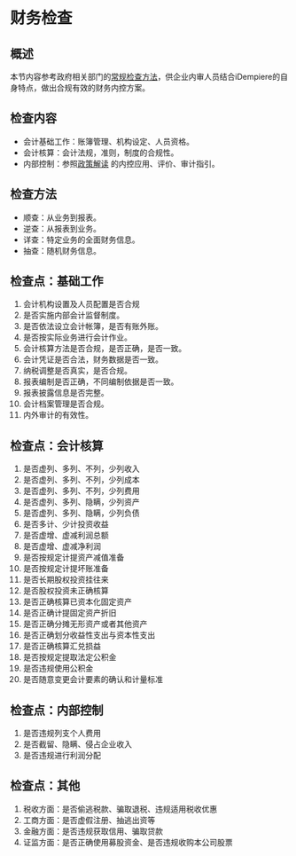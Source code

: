 财务检查
===

概述
---

本节内容参考政府相关部门的[常规检查方法](http://wenku.baidu.com/link?url=Kqa6Zu0cOI-8Vp1-c9iBsUdjW811flLyXAqqgfL7IAJ7wNmfS1sXGhp7i9ZMNNahJ0A_x32j8pmC9WnZcxh9F5vpt20IRauQceL3PRXSsX3)，供企业内审人员结合iDempiere的自身特点，做出合规有效的财务内控方案。

检查内容
---

- 会计基础工作：账簿管理、机构设定、人员资格。
- 会计核算：会计法规，准则，制度的合规性。
- 内部控制：参照[政策解读](http://idempiere_guide_fi.mydoc.io?v=${version}&t=79253) 的内控应用、评价、审计指引。

检查方法
---

- 顺查：从业务到报表。
- 逆查：从报表到业务。
- 详查：特定业务的全面财务信息。
- 抽查：随机财务信息。

检查点：基础工作
---

1. 会计机构设置及人员配置是否合规
2. 是否实施内部会计监督制度。
3. 是否依法设立会计帐簿，是否有账外账。
4. 是否按实际业务进行会计作业。
5. 会计核算方法是否合规，是否正确，是否一致。
6. 会计凭证是否合法，财务数据是否一致。
7. 纳税调整是否真实，是否合规。
8. 报表编制是否正确，不同编制依据是否一致。
9. 报表披露信息是否完整。
10. 会计档案管理是否合规。
11. 内外审计的有效性。

检查点：会计核算
---

1. 是否虚列、多列、不列，少列收入
2. 是否虚列、多列、不列，少列成本
3. 是否虚列、多列、不列，少列费用
4. 是否虚列、多列、隐瞒，少列资产
5. 是否虚列、多列、隐瞒，少列负债
6. 是否多计、少计投资收益
7. 是否虚增、虚减利润总额
8. 是否虚增、虚减净利润
9. 是否按规定计提资产减值准备
10. 是否按规定计提坏账准备
11. 是否长期股权投资挂往来
12. 是否股权投资未正确核算
13. 是否正确核算已资本化固定资产
14. 是否正确计提固定资产折旧
15. 是否正确分摊无形资产或者其他资产
16. 是否正确划分收益性支出与资本性支出
17. 是否正确核算汇兑损益
18. 是否按规定提取法定公积金
19. 是否违规使用公积金
20. 是否随意变更会计要素的确认和计量标准

检查点：内部控制
---

1. 是否违规列支个人费用
2. 是否截留、隐瞒、侵占企业收入
3. 是否违规进行利润分配

检查点：其他
---

1. 税收方面：是否偷逃税款、骗取退税、违规适用税收优惠
2. 工商方面：是否虚假注册、抽逃出资等
3. 金融方面：是否违规获取信用、骗取贷款
4. 证监方面：是否正确使用募股资金、是否违规收购本公司股票

